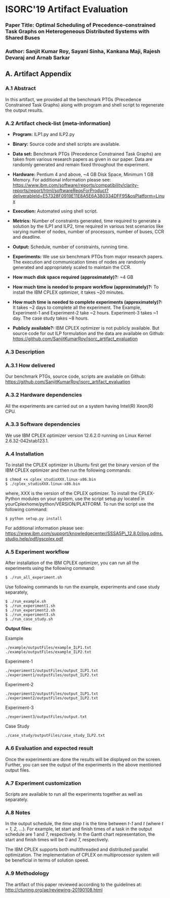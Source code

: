 # ISORC'19 Artifact Evaluation
### Paper Title: Optimal Scheduling of Precedence-constrained Task Graphs on Heterogeneous Distributed Systems with Shared Buses
### Author: Sanjit Kumar Roy, Sayani Sinha, Kankana Maji, Rajesh Devaraj and Arnab Sarkar

## A. Artifact Appendix
### A.1 Abstract

In this artifact, we provided all the benchmark PTGs (Precedence Constrained Task Graphs) along with program and shell script to regenerate the output results.

### A.2 Artifact check-list (meta-information)
* **Program:** ILP1.py and ILP2.py

* **Binary:** Source code and shell scripts are available.

* **Data set:** Benchmark PTGs (Precedence Constrained Task Graphs) are taken from various research papers as given in our paper. Data are randomly generated and remain fixed throughout the experiment.

* **Hardware:** Pentium 4 and above, ~4 GB Disk Space, Minimum 1 GB Memory. For additional information please see: <https://www.ibm.com/software/reports/compatibility/clarity-reports/report/html/softwareReqsForProduct?deliverableId=E57328F0919E11E8A5E6A380334DFF95&osPlatform=Linux>

* **Execution:** Automated using shell script.

* **Metrics:** Number of constraints generated, time required to generate a solution by the ILP1 and ILP2, time required in various test scenarios like varying number of nodes, number of processors, number of buses, CCR and deadline.

* **Output:** Schedule, number of constraints, running time.

* **Experiments:** We use six benchmark PTGs from major research papers. The execution and communication times of nodes are randomly generated and appropriately scaled to maintain the CCR.
 
* **How much disk space required (approximately)?:** ~4 GB

* **How much time is needed to prepare workflow (approximately)?:** To install the IBM CPLEX optimizer, it takes ~20 minutes.

* **How much time is needed to complete experiments (approximately)?:** It takes ~2 days to complete all the experiment. The Example, Experiment-1 and Experiment-2 take ~2 hours. Experiment-3 takes ~1 day. The case study takes ~8 hours.
  
* **Publicly available?:** IBM CPLEX optimizer is not publicly available. But source code for out ILP formulation and the data are available on Github: <https://github.com/SanjitKumarRoy/isorc_artifact_evaluation>

### A.3 Description

### A.3.1 How delivered
Our benchmark PTGs, source code, scripts are available on Github: 
<https://github.com/SanjitKumarRoy/isorc_artifact_evaluation>


### A.3.2 Hardware dependencies
All the experiments are carried out on a system having Intel(R) Xeon(R) CPU. 

### A.3.3 Software dependencies
We use IBM CPLEX optimizer version 12.6.2.0 running on Linux Kernel 2.6.32-042stab123.1.

### A.4 Installation
To install the CPLEX optimizer in Ubuntu first get the binary version of the IBM CPLEX optimizer and then run the following commands:
```
$ chmod +x cplex_studioXXX.linux-x86.bin
$ ./cplex_studioXXX.linux-x86.bin
```
where, XXX is the version of the CPLEX optimizer. To install the CPLEX-Python modules on your system, use the script setup.py located in yourCplexhome/python/VERSION/PLATFORM. To run the script use the following command:
```
$ python setup.py install
```
For additional information please see: <https://www.ibm.com/support/knowledgecenter/SSSA5P\_12.8.0/ilog.odms.studio.help/pdf/gscplex.pdf>


### A.5 Experiment workflow
After installation of the IBM CPLEX optimizer, you can run all the experiments using the following command:
```
$ ./run_all_experiment.sh
```
Use following commands to run the example, experiments and case study separately,
```
$ ./run_example.sh
$ ./run_experiment1.sh
$ ./run_experiment2.sh
$ ./run_experiment3.sh
$ ./run_case_study.sh
```

**Output files:**

Example
```
./example/outputFiles/example_ILP1.txt
./example/outputFiles/example_ILP2.txt
```
Experiment-1
```
./experiment1/outputFiles/output_ILP1.txt
./experiment1/outputFiles/output_ILP2.txt
```
Experiment-2
```
./experiment2/outputFiles/output_ILP1.txt
./experiment2/outputFiles/output_ILP2.txt
```
Experiment-3
```
./experiment3/outputFiles/output.txt
```
Case Study
```
./case_study/outputFiles/case_study_ILP2.txt
```

### A.6 Evaluation and expected result
Once the experiments are done the results will be displayed on the screen. Further, you can see the output of the experiments in the above mentioned output files.

### A.7 Experiment customization
Scripts are available to run all the experiments together as well as separately. 

### A.8 Notes
In the output schedule, the <i>time step t</i> is the time between <i>t-1</i> and <i>t</i> (where <i>t = 1, 2, ...</i>). For example, let start and finish times of a task in the output schedule are 1 and 7, respectively. In the Gantt chart representation, the start and finish times will be 0 and 7, respectively.

The IBM CPLEX supports both multithreaded and distributed parallel optimization. The implementation of CPLEX on multiprocessor system will be beneficial in terms of solution speed.

### A.9 Methodology
The artifact of this paper reviewed according to the guidelines at:
<http://ctuning.org/ae/reviewing-20190108.html>